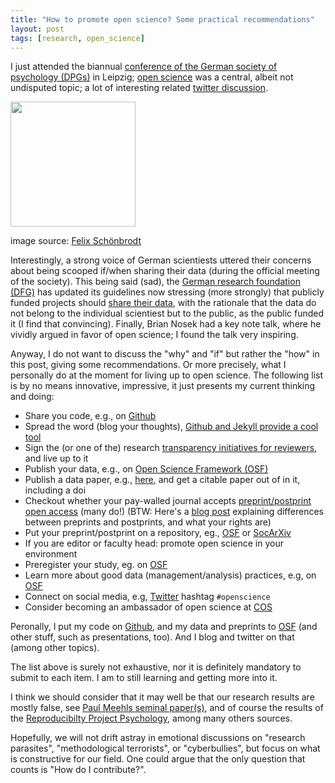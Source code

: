 ```yaml
---
title: "How to promote open science? Some practical recommendations"
layout: post
tags: [research, open_science]
---
```



I just attended the biannual [conference of the German society of psychology (DPGs)](http://www.dgpskongress.de) in Leipzig; [open science](https://en.wikipedia.org/wiki/Open_science) was a central, albeit not undisputed topic; a lot of interesting related [twitter discussion](https://twitter.com/hashtag/DPGs2016?src=hash). 

<img src="{{ site.url }}/images/2016-09-22/2016-09-22-01.jpg" width="200">

image source: [Felix Schönbrodt](https://twitter.com/nicebread303)



Interestingly, a strong voice of German scientiests uttered their concerns about being scooped if/when sharing their data (during the official meeting of the society). This being said (sad), the [German research foundation (DFG)](http://www.dfg.de) has updated its guidelines now stressing (more strongly) that publicly funded projects should [share their data](http://www.forschungsdaten-bildung.de/data-sharing), with the rationale that the data do not belong to the individual scientiest but to the public, as the public funded it (I find that convincing). Finally, Brian Nosek had a key note talk, where he vividly argued in favor of open science; I found the talk very inspiring.

Anyway, I do not want to discuss the "why" and "if" but rather the "how" in this post, giving some recommendations. Or more precisely, what I personally do at the moment for living up to open science. The following list is by no means innovative, impressive, it just presents my current thinking and doing:


- Share you code, e.g., on [Github](https://github.com/sebastiansauer)
- Spread the word (blog your thoughts), [Github and Jekyll provide a cool tool](https://sebastiansauer.github.io )
- Sign the (or one of the) research [transparency initiatives for reviewers](https://opennessinitiative.org), and live up to it
- Publish your data, e.g., on [Open Science Framework (OSF)](https://osf.io)
- Publish a data paper, e.g., [here](https://thewinnower.com), and get a citable paper out of in it, including a doi
- Checkout whether your pay-walled journal accepts [preprint/postprint open access](http://www.sherpa.ac.uk/romeo/index.php) (many do!) (BTW: Here's a [blog post](http://blogs.scientificamerican.com/information-culture/understanding-your-rights-pre-prints-post-prints-and-publisher-versions/) explaining differences between preprints and postprints, and what your rights are)
- Put your preprint/postprint on a repository, eg., [OSF](https://osf.io) or [SocArXiv](https://osf.io/view/socarxiv/)
- If you are editor or faculty head: promote open science in your environment
- Preregister your study, eg. on [OSF](https://osf.io)
- Learn more about good data (management/analysis) practices, e.g, on [OSF](http://help.osf.io/m/60347/c/181281)
- Connect on social media, e.g, [Twitter](https://twitter.com/search?q=%23openscience&src=typd) hashtag `#openscience`
- Consider becoming an ambassador of open science at [COS](https://cos.io/contact/)


Peronally, I put my code on [Github](https://github.com/sebastiansauer), and my data and preprints to [OSF](https://osf.io/sqp7x/) (and other stuff, such as presentations, too). And I blog and twitter on that (among other topics).

The list above is surely not exhaustive, nor it is definitely mandatory to submit to each item. I am to still learning and getting more into it.

I think we should consider that it may well be that our research results are mostly false, see [Paul Meehls seminal paper(s)](http://meehl.umn.edu/sites/g/files/pua1696/f/113theoreticalrisks.pdf), and of course the results of the [Reproducibilty Project Psychology](https://osf.io/ezcuj/), among many others sources.

Hopefully, we will not drift astray in emotional discussions on "research parasites", "methodological terrorists", or "cyberbullies", but focus on what is constructive for our field. One could argue that the only question that counts is "How do I contribute?".
